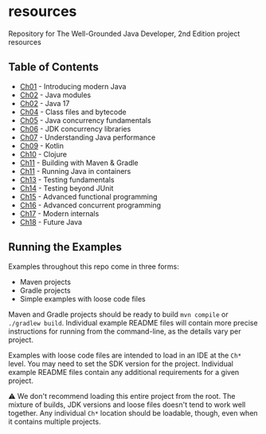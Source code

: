 # resources
Repository for The Well-Grounded Java Developer, 2nd Edition  project resources

## Table of Contents

* [Ch01](https://github.com/well-grounded-java/resources/tree/main/Ch01) - Introducing modern Java
* [Ch02](https://github.com/well-grounded-java/resources/tree/main/Ch02) - Java modules
* [Ch02](https://github.com/well-grounded-java/resources/tree/main/Ch03) - Java 17
* [Ch04](https://github.com/well-grounded-java/resources/tree/main/Ch04) - Class files and bytecode
* [Ch05](https://github.com/well-grounded-java/resources/tree/main/Ch05) - Java concurrency fundamentals
* [Ch06](https://github.com/well-grounded-java/resources/tree/main/Ch06) - JDK concurrency libraries
* [Ch07](https://github.com/well-grounded-java/resources/tree/main/Ch07) - Understanding Java performance
* [Ch09](https://github.com/well-grounded-java/resources/tree/main/Ch09) - Kotlin
* [Ch10](https://github.com/well-grounded-java/resources/tree/main/Ch10) - Clojure
* [Ch11](https://github.com/well-grounded-java/resources/tree/main/Ch11) - Building with Maven & Gradle
* [Ch11](https://github.com/well-grounded-java/resources/tree/main/Ch12) - Running Java in containers
* [Ch13](https://github.com/well-grounded-java/resources/tree/main/Ch13) - Testing fundamentals
* [Ch14](https://github.com/well-grounded-java/resources/tree/main/Ch14) - Testing beyond JUnit
* [Ch15](https://github.com/well-grounded-java/resources/tree/main/Ch15) - Advanced functional programming
* [Ch16](https://github.com/well-grounded-java/resources/tree/main/Ch16) - Advanced concurrent programming
* [Ch17](https://github.com/well-grounded-java/resources/tree/main/Ch17) - Modern internals
* [Ch18](https://github.com/well-grounded-java/resources/tree/main/Ch18) - Future Java

## Running the Examples

Examples throughout this repo come in three forms:

* Maven projects
* Gradle projects
* Simple examples with loose code files

Maven and Gradle projects should be ready to build `mvn compile` or
`./gradlew build`. Individual example README files will contain more precise
instructions for running from the command-line, as the details vary per project.

Examples with loose code files are intended to load in an IDE at the `Ch*`
level. You may need to set the SDK version for the project. Individual example
README files contain any additional requirements for a given project.

:warning: We don't recommend loading this entire project from the root.
The mixture of builds, JDK versions and loose files doesn't tend to work well
together. Any individual `Ch*` location should be loadable, though, even when it
contains multiple projects.
